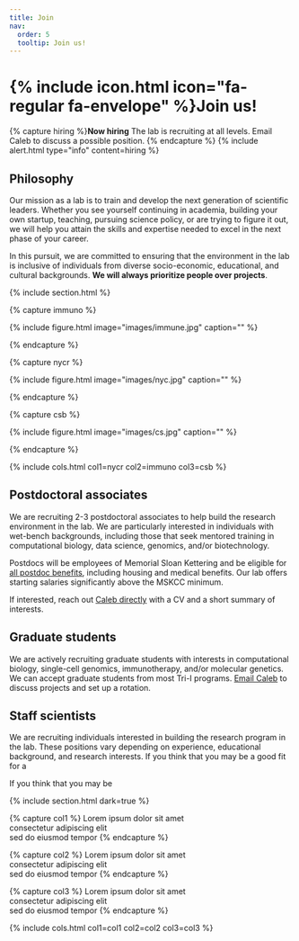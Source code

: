 ```yaml
---
title: Join
nav:
  order: 5
  tooltip: Join us!
---
```


# {% include icon.html icon="fa-regular fa-envelope" %}Join us!


{% capture hiring %}**Now hiring**  The lab is recruiting at all levels. Email Caleb to discuss a possible position. {% endcapture %}
{% include alert.html type="info" content=hiring %}

## Philosophy

Our mission as a lab is to train and develop the next generation of scientific leaders. 
Whether you see yourself continuing in academia, building your own startup, teaching, 
pursuing science policy, or are trying to figure it out, we will help you attain
the skills and expertise needed to excel in the next phase of your career. 

In this pursuit, we are committed to ensuring that the environment in the lab is inclusive of individuals
from diverse socio-economic, educational, and cultural backgrounds. 
**We will always prioritize people over projects**. 


{% include section.html %}

{% capture immuno %}

{%
  include figure.html
  image="images/immune.jpg"
  caption=""
%}

{% endcapture %}

{% capture nycr %}

{%
  include figure.html
  image="images/nyc.jpg"
  caption=""
%}

{% endcapture %}

{% capture csb %}

{%
  include figure.html
  image="images/cs.jpg"
  caption=""
%}

{% endcapture %}

{% include cols.html col1=nycr col2=immuno col3=csb %}


## Postdoctoral associates

We are recruiting 2-3 postdoctoral associates to help build the research environment in the lab.
We are particularly interested in individuals with wet-bench 
backgrounds, including those that seek mentored training in computational biology,
data science, genomics, and/or biotechnology. 

Postdocs will be employees of Memorial Sloan Kettering and be eligible for 
[all postdoc benefits](https://www.mskcc.org/education-training/postdoctoral/resources-postdocs/compensation-benefits-resources), 
including housing and medical benefits. Our lab offers starting salaries significantly above the MSKCC minimum. 


If interested, reach out [Caleb directly](mailto:caleb.lareau@gmail.com) with a CV and a short summary of interests.


## Graduate students

We are actively recruiting graduate students with interests in computational biology,
single-cell genomics, immunotherapy, and/or molecular genetics. We can accept graduate students
from most Tri-I programs. [Email Caleb](mailto:caleb.lareau@gmail.com) to discuss projects and set up a rotation. 


## Staff scientists

We are recruiting individuals interested in building the research program in the lab. 
These positions vary depending on experience, educational background, and research interests. 
If you think that you may be a good fit for a 

If you think that you may be 

{% include section.html dark=true %}

{% capture col1 %}
Lorem ipsum dolor sit amet  
consectetur adipiscing elit  
sed do eiusmod tempor
{% endcapture %}

{% capture col2 %}
Lorem ipsum dolor sit amet  
consectetur adipiscing elit  
sed do eiusmod tempor
{% endcapture %}

{% capture col3 %}
Lorem ipsum dolor sit amet  
consectetur adipiscing elit  
sed do eiusmod tempor
{% endcapture %}

{% include cols.html col1=col1 col2=col2 col3=col3 %}
